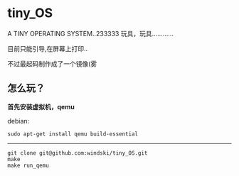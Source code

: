 # tiny_OS
A TINY OPERATING SYSTEM..233333
玩具，玩具............

目前只能引导,在屏幕上打印..



不过最起码制作成了一个镜像(雾



## 怎么玩？
**首先安装虚拟机，qemu**

debian:
```
sudo apt-get install qemu build-essential
```

------------------------

```
git clone git@github.com:windski/tiny_OS.git
make
make run_qemu
```
